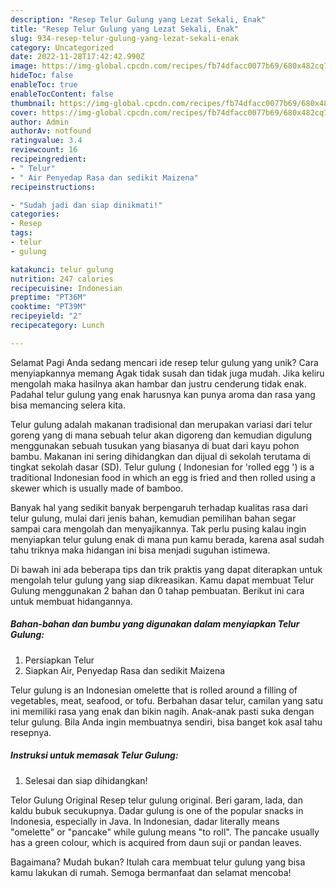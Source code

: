 ```yaml
---
description: "Resep Telur Gulung yang Lezat Sekali, Enak"
title: "Resep Telur Gulung yang Lezat Sekali, Enak"
slug: 934-resep-telur-gulung-yang-lezat-sekali-enak
category: Uncategorized
date: 2022-11-28T17:42:42.990Z
image: https://img-global.cpcdn.com/recipes/fb74dfacc0077b69/680x482cq70/telur-gulung-foto-resep-utama.jpg
hideToc: false
enableToc: true
enableTocContent: false
thumbnail: https://img-global.cpcdn.com/recipes/fb74dfacc0077b69/680x482cq70/telur-gulung-foto-resep-utama.jpg
cover: https://img-global.cpcdn.com/recipes/fb74dfacc0077b69/680x482cq70/telur-gulung-foto-resep-utama.jpg
author: Admin
authorAv: notfound
ratingvalue: 3.4
reviewcount: 16
recipeingredient:
- " Telur"
- " Air Penyedap Rasa dan sedikit Maizena"
recipeinstructions:

- "Sudah jadi dan siap dinikmati!"
categories:
- Resep
tags:
- telur
- gulung

katakunci: telur gulung 
nutrition: 247 calories
recipecuisine: Indonesian
preptime: "PT36M"
cooktime: "PT39M"
recipeyield: "2"
recipecategory: Lunch

---
```



Selamat Pagi Anda sedang mencari ide resep telur gulung yang unik? Cara menyiapkannya memang Agak tidak susah dan tidak juga mudah. Jika keliru mengolah maka hasilnya akan hambar dan justru cenderung tidak enak. Padahal telur gulung yang enak harusnya kan punya aroma dan rasa yang bisa memancing selera kita.


Telur gulung adalah makanan tradisional dan merupakan variasi dari telur goreng yang di mana sebuah telur akan digoreng dan kemudian digulung menggunakan sebuah tusukan yang biasanya di buat dari kayu pohon bambu. Makanan ini sering dihidangkan dan dijual di sekolah terutama di tingkat sekolah dasar (SD). Telur gulung ( Indonesian for &#39;rolled egg &#39;) is a traditional Indonesian food in which an egg is fried and then rolled using a skewer which is usually made of bamboo.

Banyak hal yang sedikit banyak berpengaruh terhadap kualitas rasa dari telur gulung, mulai dari jenis bahan, kemudian pemilihan bahan segar sampai cara mengolah dan menyajikannya. Tak perlu pusing kalau ingin menyiapkan telur gulung enak di mana pun kamu berada, karena asal sudah tahu triknya maka hidangan ini bisa menjadi suguhan istimewa.


Di bawah ini ada beberapa tips dan trik praktis yang dapat diterapkan untuk mengolah telur gulung yang siap dikreasikan. Kamu dapat membuat Telur Gulung menggunakan 2 bahan dan 0 tahap pembuatan. Berikut ini cara untuk membuat hidangannya.

<!--inarticleads1-->

##### Bahan-bahan dan bumbu yang digunakan dalam menyiapkan Telur Gulung:

1. Persiapkan  Telur
1. Siapkan  Air, Penyedap Rasa dan sedikit Maizena


Telur gulung is an Indonesian omelette that is rolled around a filling of vegetables, meat, seafood, or tofu. Berbahan dasar telur, camilan yang satu ini memiliki rasa yang enak dan bikin nagih. Anak-anak pasti suka dengan telur gulung. Bila Anda ingin membuatnya sendiri, bisa banget kok asal tahu resepnya. 

<!--inarticleads2-->

##### Instruksi untuk memasak Telur Gulung:


1. Selesai dan siap dihidangkan!

Telor Gulung Original Resep telur gulung original. Beri garam, lada, dan kaldu bubuk secukupnya. Dadar gulung is one of the popular snacks in Indonesia, especially in Java. In Indonesian, dadar literally means &#34;omelette&#34; or &#34;pancake&#34; while gulung means &#34;to roll&#34;. The pancake usually has a green colour, which is acquired from daun suji or pandan leaves. 

Bagaimana? Mudah bukan? Itulah cara membuat telur gulung yang bisa kamu lakukan di rumah. Semoga bermanfaat dan selamat mencoba!
